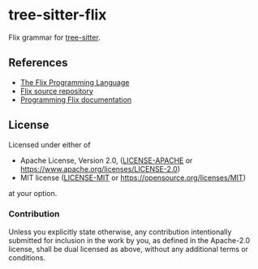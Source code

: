 # tree-sitter-flix

Flix grammar for [tree-sitter](https://github.com/tree-sitter/tree-sitter).

## References

- [The Flix Programming Language](https://flix.dev)
- [Flix source repository](https://github.com/flix/flix)
- [Programming Flix documentation](https://doc.flix.dev/introduction.html)

## License

Licensed under either of

- Apache License, Version 2.0, ([LICENSE-APACHE](./LICENSE-APACHE) or https://www.apache.org/licenses/LICENSE-2.0)
- MIT license ([LICENSE-MIT](./LICENSE-MIT) or https://opensource.org/licenses/MIT)

at your option.

### Contribution

Unless you explicitly state otherwise, any contribution intentionally submitted for inclusion in the work by you, as defined in the Apache-2.0 license, shall be dual licensed as above, without any additional terms or conditions.